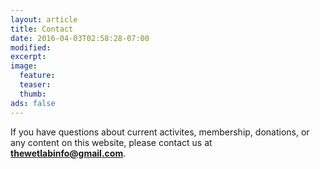 ```yaml
---
layout: article
title: Contact
date: 2016-04-03T02:58:28-07:00
modified:
excerpt:
image:
  feature:
  teaser:
  thumb:
ads: false
---
```

If you have questions about current activites, membership, donations, or any content on this website, please contact us at **thewetlabinfo@gmail.com**.
